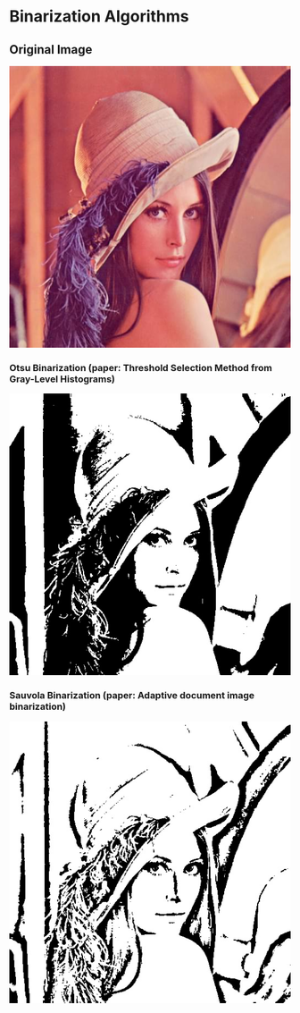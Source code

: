 # Binarization Algorithms

## Original Image 
![](examples/lena.jpg)

### Otsu Binarization (paper: Threshold Selection Method from Gray-Level Histograms)
![](results/otsu.jpg)

### Sauvola Binarization (paper: Adaptive document image binarization)
![](results/sauvola.jpg)

